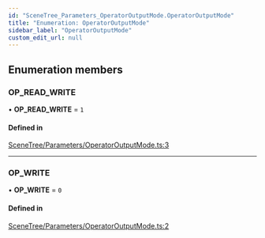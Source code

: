 ```yaml
---
id: "SceneTree_Parameters_OperatorOutputMode.OperatorOutputMode"
title: "Enumeration: OperatorOutputMode"
sidebar_label: "OperatorOutputMode"
custom_edit_url: null
---
```




## Enumeration members

### OP\_READ\_WRITE

• **OP\_READ\_WRITE** = `1`

#### Defined in

[SceneTree/Parameters/OperatorOutputMode.ts:3](https://github.com/ZeaInc/zea-engine/blob/d2f20572/src/SceneTree/Parameters/OperatorOutputMode.ts#L3)

___

### OP\_WRITE

• **OP\_WRITE** = `0`

#### Defined in

[SceneTree/Parameters/OperatorOutputMode.ts:2](https://github.com/ZeaInc/zea-engine/blob/d2f20572/src/SceneTree/Parameters/OperatorOutputMode.ts#L2)

